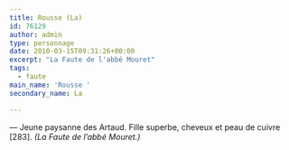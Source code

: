 ```yaml
---
title: Rousse (La)
id: 76129
author: admin
type: personnage
date: 2010-03-15T09:31:26+00:00
excerpt: "La Faute de l'abbé Mouret"
tags:
  - faute
main_name: 'Rousse '
secondary_name: La

---
```

— Jeune paysanne des Artaud. Fille superbe, cheveux et peau de cuivre [283]. _(La Faute de l&rsquo;abbé Mouret.)_